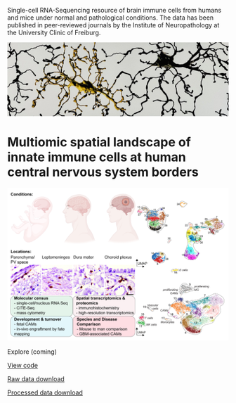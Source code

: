 Single-cell RNA-Sequencing resource of brain immune cells from humans and mice under normal and pathological conditions. The data has been published in peer-reviewed journals by the Institute of Neuropathology at the University Clinic of Freiburg.

![](/assets/img/microglia.JPG)

# Multiomic spatial landscape of innate immune cells at human central nervous system borders
![](/assets/img/image-for-brain-immunity-website.png)

Explore (coming)

[View code](https://github.com/rsankowski/sankowski_et_al_human_CAMs_code)

[Raw data download](https://ega-archive.org/studies/EGAS50000000030)

[Processed data download](https://www.ncbi.nlm.nih.gov/geo/query/acc.cgi?acc=GSE245311)

